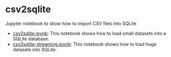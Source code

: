 # csv2sqlite

Jupyter notebook to show how to import CSV files into SQLite

- [csv2sqlite.ipynb](csv2sqlite.ipynb): This notebook shows how to load small datasets into a SQLite database.
- [csv2sqlite-streaming.ipynb](csv2sqlite-streaming.ipynb): This notebook shows how to load huge datasets into SQLite.